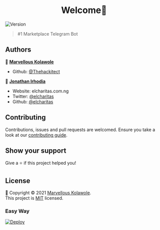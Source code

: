 <base href="https://github.com/Marvellous-Kolawole">
<h1 align="center">Welcome👋</h1>
<p>
  <img alt="Version" src="https://img.shields.io/badge/version-1.0.0-green.svg?cacheSeconds=2592000" />
</p>

> #1 Marketplace Telegram Bot

## Authors

👤 [**Marvellous Kolawole**](https://linkedin.com/in/marvellous-kolawole-38b36015a)

* Github: [@Thehackitect](https://github.com/Thehackitect)

👤 [**Jonathan Irhodia**](https://linkedin.com/in/elcharitas)

* Website: elcharitas.com.ng
* Twitter: [@elcharitas](https://twitter.com/elcharitas)
* Github: [@elcharitas](https://github.com/elcharitas)

## Contributing

Contributions, issues and pull requests are welcomed. Ensure you take a look at our [contributing guide](./CONTRIBUTING.md).

## Show your support

Give a ⭐️ if this project helped you!

## License

📝 Copyright © 2021 [Marvellous Kolawole](https://github.com/Marvellous-Kolawole).<br />
This project is [MIT](./LICENSE) licensed.

### Easy Way
[![Deploy](https://www.herokucdn.com/deploy/button.svg)](https://heroku.com/deploy?template=https://github.com/RoyalKrrishna/Telegraph)

